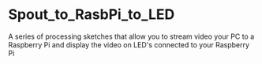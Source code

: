 # Spout_to_RasbPi_to_LED
A series of processing sketches that allow you to stream video your PC to a Raspberry Pi and display the video on LED's connected to your Raspberry Pi
